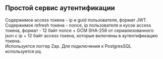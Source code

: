 ## Простой сервис аутентификации
Содержимое access токена - ip и guid пользователя, формат JWT.
Содержимое refresh токена - nonce, ip пользователя и кусок access токена, 
формат - 12 байт nonce + GCM SHA-256 от сериализованного json с ip + 12 байт access токена, которые включены в аутентификацию токена.  
Используется логгер Zap. Для подключения к PostgresSQL используется pq.
